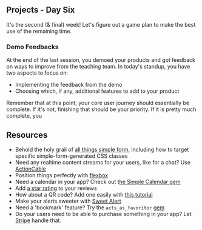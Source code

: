 ## Projects - Day Six

It's the second (& final) week! Let's figure out a game plan to make the best use of the remaining time.

### Demo Feedbacks
At the end of the last session, you demoed your products and got feedback on ways to improve from the teaching team. In today's standup, you have two aspects to focus on:
- Implementing the feedback from the demo
- Choosing which, if any, additional features to add to your product

Remember that at this point, your core user journey should essentially be complete. If it's not, finishing that should be your priority. If it is pretty much complete, you

## Resources
- Behold the holy grail of [all things simple form](https://kitt.lewagon.com/knowledge/cheatsheets/simple_form), including how to target specific simple-form-generated CSS classes
- Need any realtime content streams for your users, like for a chat? Use [ActionCable](https://kitt.lewagon.com/knowledge/cheatsheets/actioncable)
- Position things perfectly with [flexbox](https://kitt.lewagon.com/knowledge/cheatsheets/flexbox)
- Need a calendar in your app? Check out t[he Simple Calendar gem](https://kitt.lewagon.com/knowledge/tutorials/simple_calendar)
- Add [a star rating](https://kitt.lewagon.com/knowledge/tutorials/star_rating) to your reviews
- How about a QR code? Add one easily with [this tutorial](https://kitt.lewagon.com/knowledge/tutorials/qr_code)
- Make your alerts sweeter with [Sweet Alert](https://kitt.lewagon.com/knowledge/tutorials/sweetalert)
- Need a 'bookmark' feature? Try the `acts_as_favoritor` [gem](https://github.com/jonhue/acts_as_favoritor)
- Do your users need to be able to purchase something in your app? Let [Stripe](https://kitt.lewagon.com/knowledge/tutorials/stripe) handle that.

